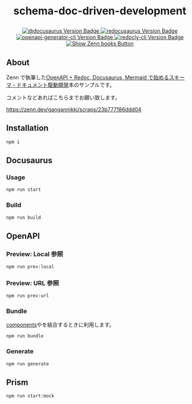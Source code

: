 <h1 align="center">
  <p>schema-doc-driven-development</p>
</h1>

<p align="center">
  <a href="https://github.com/facebook/docusaurus">
    <img
      src="https://img.shields.io/badge/@docusaurus-2.4.1-00DC82.svg?style=plastic"
      alt="@docusaurus Version Badge"
    />
  </a>
  <a href="https://github.com/rohit-gohri/redocusaurus">
    <img
      src="https://img.shields.io/badge/redocusaurus-1.6.3-00DC82.svg?style=plastic"
      alt="redocusaurus Version Badge"
    />
  </a>
  <a href="https://github.com/OpenAPITools/openapi-generator-cli">
    <img
      src="https://img.shields.io/badge/@openapitools/openapi--generator--cli-2.7.0-FFDC82.svg?style=plastic"
      alt="openapi-generator-cli Version Badge"
    />
  </a>
  <a href="https://github.com/Redocly/redocly-cli">
    <img
      src="https://img.shields.io/badge/redocly/cli-1.0.0-D3DC43.svg?style=plastic"
      alt="redocly-cli Version Badge"
    />
  </a>
  <a href="https://zenn.dev/gangannikki/books/schema-doc-driven-development" target="_blank">
    <img
      src="https://img.shields.io/badge/Zenn-Show_Books-0078D4.svg?style=plastic&logo=zenn"
      alt="Show Zenn books Button"
    />
  </a>
</p>

## About

Zenn で執筆した[OpenAPI + Redoc, Docusaurus, Mermaid で始めるスキーマ・ドキュメント駆動開発](https://zenn.dev/gangannikki/books/schema-doc-driven-development)本のサンプルです。

コメントなどあればこちらまでお願い致します。

https://zenn.dev/gangannikki/scraps/23b777186ddd04

## Installation

```sh
npm i
```

## Docusaurus

### Usage

```sh
npm run start
```

### Build

```sh
npm run build
```

## OpenAPI

### Preview: Local 参照

```sh
npm run prev:local
```

### Preview: URL 参照

```sh
npm run prev:url
```

### Bundle

[components](./openapi/components/)や[](./openapi/paths/)を結合するときに利用します。

```sh
npm run bundle
```

### Generate

```sh
npm run generate
```

## Prism

```sh
npm run start:mock
```

